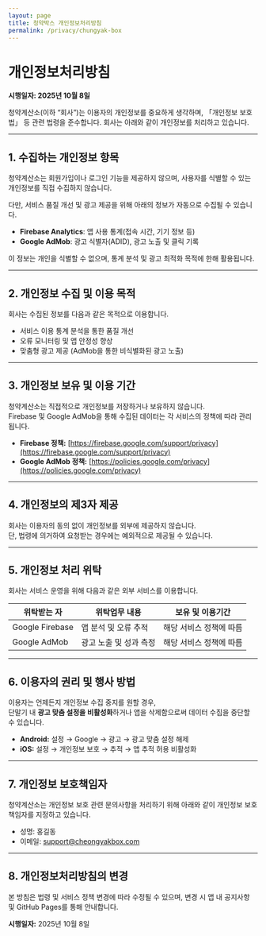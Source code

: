 ```yaml
---
layout: page
title: 청약박스 개인정보처리방침
permalink: /privacy/chungyak-box
---
```


# 개인정보처리방침
**시행일자: 2025년 10월 8일**

청약계산소(이하 “회사”)는 이용자의 개인정보를 중요하게 생각하며, 「개인정보 보호법」 등 관련 법령을 준수합니다. 회사는 아래와 같이 개인정보를 처리하고 있습니다.

---

## 1. 수집하는 개인정보 항목
청약계산소는 회원가입이나 로그인 기능을 제공하지 않으며, 사용자를 식별할 수 있는 개인정보를 직접 수집하지 않습니다.

다만, 서비스 품질 개선 및 광고 제공을 위해 아래의 정보가 자동으로 수집될 수 있습니다.

- **Firebase Analytics**: 앱 사용 통계(접속 시간, 기기 정보 등)
- **Google AdMob**: 광고 식별자(ADID), 광고 노출 및 클릭 기록

이 정보는 개인을 식별할 수 없으며, 통계 분석 및 광고 최적화 목적에 한해 활용됩니다.

---

## 2. 개인정보 수집 및 이용 목적
회사는 수집된 정보를 다음과 같은 목적으로 이용합니다.

- 서비스 이용 통계 분석을 통한 품질 개선  
- 오류 모니터링 및 앱 안정성 향상  
- 맞춤형 광고 제공 (AdMob을 통한 비식별화된 광고 노출)

---

## 3. 개인정보 보유 및 이용 기간
청약계산소는 직접적으로 개인정보를 저장하거나 보유하지 않습니다.  
Firebase 및 Google AdMob을 통해 수집된 데이터는 각 서비스의 정책에 따라 관리됩니다.

- **Firebase 정책:** [https://firebase.google.com/support/privacy](https://firebase.google.com/support/privacy)  
- **Google AdMob 정책:** [https://policies.google.com/privacy](https://policies.google.com/privacy)

---

## 4. 개인정보의 제3자 제공
회사는 이용자의 동의 없이 개인정보를 외부에 제공하지 않습니다.  
단, 법령에 의거하여 요청받는 경우에는 예외적으로 제공될 수 있습니다.

---

## 5. 개인정보 처리 위탁
회사는 서비스 운영을 위해 다음과 같은 외부 서비스를 이용합니다.

| 위탁받는 자 | 위탁업무 내용 | 보유 및 이용기간 |
|--------------|----------------|------------------|
| Google Firebase | 앱 분석 및 오류 추적 | 해당 서비스 정책에 따름 |
| Google AdMob | 광고 노출 및 성과 측정 | 해당 서비스 정책에 따름 |

---

## 6. 이용자의 권리 및 행사 방법
이용자는 언제든지 개인정보 수집 중지를 원할 경우,  
단말기 내 **광고 맞춤 설정을 비활성화**하거나 앱을 삭제함으로써 데이터 수집을 중단할 수 있습니다.

- **Android:** 설정 → Google → 광고 → 광고 맞춤 설정 해제  
- **iOS:** 설정 → 개인정보 보호 → 추적 → 앱 추적 허용 비활성화

---

## 7. 개인정보 보호책임자
청약계산소는 개인정보 보호 관련 문의사항을 처리하기 위해 아래와 같이 개인정보 보호책임자를 지정하고 있습니다.

- 성명: 홍길동  
- 이메일: support@cheongyakbox.com  

---

## 8. 개인정보처리방침의 변경
본 방침은 법령 및 서비스 정책 변경에 따라 수정될 수 있으며, 변경 시 앱 내 공지사항 및 GitHub Pages를 통해 안내합니다.

**시행일자:** 2025년 10월 8일